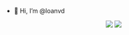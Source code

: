 - 👋 Hi, I’m @loanvd

<p align="center">
    <a href="https://github.com/badges/shields/graphs/contributors" alt="Contributors">
        <img src="https://img.shields.io/github/contributors/badges/shields" /></a>
    <a href="#sponsors" alt="Sponsors on Open Collective">
      <img src="https://img.shields.io/opencollective/sponsors/shields" /></a>
</p>
